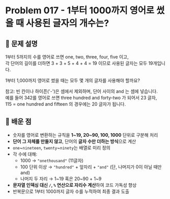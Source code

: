 # Problem 017 - 1부터 1000까지 영어로 썼을 때 사용된 글자의 개수는? 
 
## 📝 문제 설명
1부터 5까지의 수를 영어로 쓰면 one, two, three, four, five 이고,  
각 단어의 길이를 더하면 3 + 3 + 5 + 4 + 4 = 19 이므로 사용된 글자는 모두 19개입니다.  
  
1부터 1,000까지 영어로 썼을 때는 모두 몇 개의 글자를 사용해야 할까요?  
  
참고: 빈 칸이나 하이픈('-')은 셈에서 제외하며, 단어 사이의 and 는 셈에 넣습니다.  
예를 들어 342를 영어로 쓰면 three hundred and forty-two 가 되어서 23 글자,  
115 = one hundred and fifteen 의 경우에는 20 글자가 됩니다.

## 🧠 배운 점
- 숫자를 영어로 변환하는 규칙을 **1~19, 20~90, 100, 1000** 단위로 구분해 처리
- **단어 그 자체를 만들지 않고**, 단어의 **글자 수만 더하는 방식**으로 계산
- `one`~`nineteen`, `twenty`~`ninety`는 배열로 미리 정의
- 각 수에 대해:
  - 1000 → `"onethousand"` (11글자)
  - 100 단위 이상 → `"hundred"` + 앞자리 + `"and"` (단, 나머지가 0이 아닐 때만 and)
  - 나머지 두 자리 → 1~19 혹은 20~90 + 1~9
- **문자열 인덱싱 대신 `/`, `%` 연산으로 자리수 계산**하여 코드 가독성 향상
- 반복문으로 1부터 1000까지 글자 수를 누적하여 최종 결과 도출
